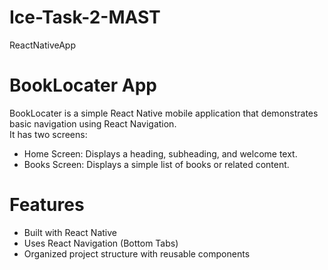 # Ice-Task-2-MAST
ReactNativeApp
# BookLocater App

BookLocater is a simple React Native mobile application that demonstrates basic navigation using React Navigation.  
It has two screens:
- Home Screen: Displays a heading, subheading, and welcome text.  
- Books Screen: Displays a simple list of books or related content.

# Features
- Built with React Native
- Uses React Navigation (Bottom Tabs)
- Organized project structure with reusable components

